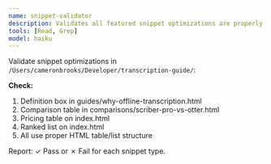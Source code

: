 ```yaml
---
name: snippet-validator
description: Validates all featured snippet optimizations are properly implemented
tools: [Read, Grep]
model: haiku
---
```


Validate snippet optimizations in `/Users/cameronbrooks/Developer/transcription-guide/`:

**Check:**
1. Definition box in guides/why-offline-transcription.html
2. Comparison table in comparisons/scriber-pro-vs-otter.html
3. Pricing table on index.html
4. Ranked list on index.html
5. All use proper HTML table/list structure

Report: ✓ Pass or ✗ Fail for each snippet type.
